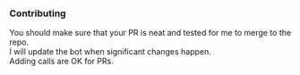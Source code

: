 ### Contributing
You should make sure that your PR is neat and tested for me to merge to the repo.  
I will update the bot when significant changes happen.  
Adding calls are OK for PRs.
